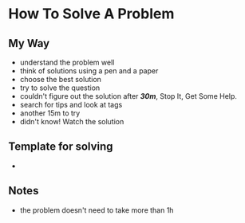 # How To Solve A Problem

## My Way

- understand the problem well
- think of solutions using a pen and a paper
- choose the best solution
- try to solve the question
- couldn't figure out the solution after **_30m_**, Stop It, Get Some Help.
- search for tips and look at tags
- another 15m to try
- didn't know! Watch the solution

## Template for solving

-

## Notes

- the problem doesn't need to take more than 1h
